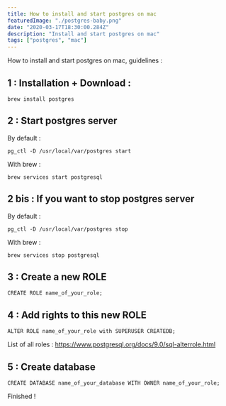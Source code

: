 ```yaml
---
title: How to install and start postgres on mac
featuredImage: "./postgres-baby.png"
date: "2020-03-17T18:30:00.284Z"
description: "Install and start postgres on mac"
tags: ["postgres", "mac"]
---
```


How to install and start postgres on mac, guidelines :

## 1 : Installation + Download : 

```
brew install postgres
```


## 2 : Start postgres server

By default : 
```
pg_ctl -D /usr/local/var/postgres start  
```
With brew : 
```
brew services start postgresql 
```


## 2 bis : If you want to stop postgres server 

By default : 
```
pg_ctl -D /usr/local/var/postgres stop
```
With brew : 
```
brew services stop postgresql 
```


## 3 : Create a new ROLE

```
CREATE ROLE name_of_your_role;

```


## 4 : Add rights to this new ROLE

```
ALTER ROLE name_of_your_role with SUPERUSER CREATEDB;
```
List of all roles : https://www.postgresql.org/docs/9.0/sql-alterrole.html


## 5 : Create database

```
CREATE DATABASE name_of_your_database WITH OWNER name_of_your_role;
```

Finished !